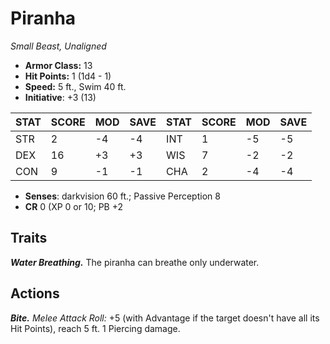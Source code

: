 # Piranha

*Small Beast, Unaligned*

- **Armor Class:** 13
- **Hit Points:** 1 (1d4 - 1)
- **Speed:** 5 ft., Swim 40 ft.
- **Initiative**: +3 (13)

|STAT|SCORE|MOD|SAVE|STAT|SCORE|MOD|SAVE|
| --- | --- | --- | ---- |---| --- | --- | ---- |
| STR | 2 | -4 | -4 | INT | 1 | -5 | -5 |
| DEX | 16 | +3 | +3 | WIS | 7 | -2 | -2 |
| CON | 9 | -1 | -1 | CHA | 2 | -4 | -4 |

- **Senses**: darkvision 60 ft.; Passive Perception 8
- **CR** 0 (XP 0 or 10; PB +2

## Traits

***Water Breathing.*** The piranha can breathe only underwater.


## Actions

***Bite.*** *Melee Attack Roll:* +5 (with Advantage if the target doesn't have all its Hit Points), reach 5 ft. 1 Piercing damage.

